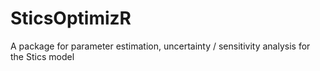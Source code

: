 # SticsOptimizR
A package for parameter estimation, uncertainty / sensitivity analysis for the Stics model 
